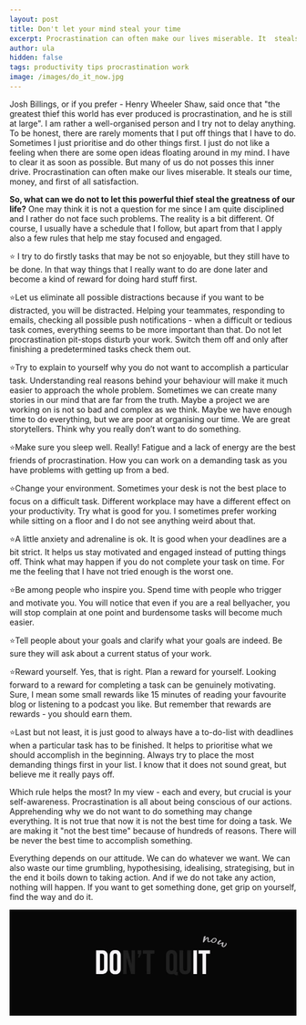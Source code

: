 ```yaml
---
layout: post
title: Don't let your mind steal your time
excerpt: Procrastination can often make our lives miserable. It  steals our time, money, and first of all satisfaction. So, what can we do not to let this powerful thief steal the greatness of our life? One may think it is not a question for me since I am quite disciplined and I rather do not face such problems. The reality is a bit different. Of course, I usually have a schedule that I follow, but apart from that I apply also a few rules that help me stay focused and engaged.
author: ula
hidden: false
tags: productivity tips procrastination work
image: /images/do_it_now.jpg
---
```

Josh Billings, or if you prefer - Henry Wheeler Shaw, said once that "the greatest thief this world has ever produced is procrastination, and he is still at large". I am rather a well-organised person and I try not to delay anything. To be honest, there are rarely moments that I put off things that I have to do. Sometimes I just prioritise and do other things first. I just do not like a feeling when there are some open ideas floating around in my mind. I have to clear it as soon as possible. But many of us do not posses this inner drive. Procrastination can often make our lives miserable. It  steals our time, money, and first of all satisfaction. 

**So, what can we do not to let this powerful thief steal the greatness of our life?** One may think it is not a question for me since I am quite disciplined and I rather do not face such problems. The reality is a bit different. Of course, I usually have a schedule that I follow, but apart from that I apply also a few rules that help me stay focused and engaged.

⭐️ I try to do firstly tasks that may be not so enjoyable, but they still have to be done. In that way things that I really want to do are done later and become a kind of reward for doing hard stuff first.

⭐️Let us eliminate all possible distractions because if you want to be distracted, you will be distracted. Helping your teammates, responding to emails, checking all possible push notifications - when a difficult or tedious task comes, everything seems to be more important than that. Do not let procrastination  pit-stops disturb your work. Switch them off and only after finishing a predetermined tasks check them out. 

⭐️Try to explain to yourself why you do not want to accomplish a particular task. Understanding real reasons behind your behaviour will make it much easier to approach the whole problem. Sometimes we can create many stories in our mind that are far from the truth. Maybe a project we are working on is not so bad and complex as we think. Maybe we have enough time to do everything, but we are poor at organising our time. We are great storytellers. Think why you really don’t want to do something. 

⭐️Make sure you sleep well. Really! Fatigue and a lack of energy are the best friends of procrastination. How you can work on a demanding task as you have problems with getting up from a bed.

⭐️Change your environment. Sometimes your desk is not the best place to focus on a difficult task. Different workplace may have a different effect on your productivity. Try what is good for you. I sometimes prefer working while sitting on a floor and I do not see anything weird about that. 

⭐️A little anxiety and adrenaline is ok. It is good when your deadlines are a bit strict. It helps us stay motivated and engaged instead of putting things off. Think what may happen if you do not complete your task on time. For me the feeling that I have not tried enough is the worst one.

⭐️Be among people who inspire you. Spend time with people who trigger and motivate you. You will notice that even if you are a real bellyacher, you will stop complain at one point and burdensome tasks will become much easier.

⭐️Tell people about your goals and clarify what your goals are indeed. Be sure they will ask about a current status of your work.

⭐️Reward yourself. Yes, that is right. Plan a reward for yourself. Looking forward to a reward for completing a task can be genuinely motivating. Sure, I mean some small rewards like 15 minutes of reading your favourite blog or listening to a podcast you like. But remember that rewards are rewards - you should earn them.

⭐️Last but not least, it is just good to always have a to-do-list with deadlines when a particular task has to be finished. It helps to prioritise what we should accomplish in the beginning. Always try to place the most demanding things first in your list. I know that it does not sound great, but believe me it really pays off.

Which rule helps the most? In my view - each and every, but crucial is your self-awareness. Procrastination is all about being conscious of our actions. Apprehending why we do not want to do something may change everything. It is not true that now it is not the best time for doing a task. We are making it "not the best time" because of hundreds of reasons. There will be never the best time to accomplish something. 

Everything depends on our attitude. We can do whatever we want. We can also waste our time grumbling, hypothesising, idealising, strategising, but in the end it boils down to taking action. And if we do not take any action, nothing will happen. If you want to get something done, get grip on yourself, find the way and do it.

![do_it_now](/images/do_it_now.jpg)
